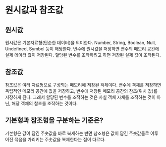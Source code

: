 # 원시값과 참조값

## 원시값

원시값은 기본자료형(단순한 데이터)을 의미한다.
Number, String, Boolean, Null, Undefined, Symbol 등이 해당한다.
변수에 원시값을 저장하면 변수의 메모리 공간에 실제 데이터 값이 저장된다.
할당된 변수를 조작하려고 하면 저장된 실제 값이 조작된다.

## 참조값

참조값은 여러 자료형으로 구성되는 메모리에 저장된 객체이다.
변수에 객체를 저장하면 독립적인 메모리 공간에 값을 저장하고, 변수에 저장된 메모리 공간의 참조(위치 값)를 저장하게 된다.
그래서 할당된 변수를 조작하는 것은 사실 객체 자체를 조작하는 것이 아닌, 해당 객체의 참조를 조작하는 것이다.

## 기본형과 참조형을 구분하는 기준은? 

기본형은 값이 담긴 주솟값을 바로 복제하는 반면
참조형은 값이 담긴 주솟값들로 이루어진 묶음을 가리키는 주솟값을 복제한다는 점이 다르다.